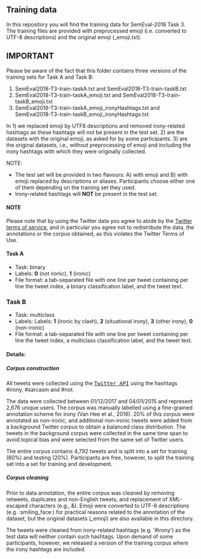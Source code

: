 ## Training data ##

In this repository you will find the training data for SemEval-2018 Task 3. The training files are provided with preprocessed emoji (i.e. converted to UTF-8 descriptions) and the original emoji (_emoji.txt).


## IMPORTANT ##
Please be aware of the fact that this folder contains three versions of the training sets for Task A and Task B:
1. SemEval2018-T3-train-taskA.txt and SemEval2018-T3-train-taskB.txt
2. SemEval2018-T3-train-taskA\_emoji.txt and SemEval2018-T3-train-taskB\_emoji.txt
3. SemEval2018-T3-train-taskA\_emoji\_ironyHashtags.txt and SemEval2018-T3-train-taskB\_emoji\_ironyHashtags.txt

In 1) we replaced emoji by UTF8 descriptions and removed irony-related hashtags as these hashtags will not be present in the test set.
2) are the datasets with the original emoji, as asked for by some participants.
3) are the original datasets, i.e., without preprocessing of emoji and including the irony hashtags with which they were originally collected.

NOTE:
* The test set will be provided in two flavours: A) with emoji and B) with emoji replaced by descriptions or aliases. Participants choose either one of them depending on the training set they used.
* Irony-related hashtags will <b>NOT</b> be present in the test set.


#### NOTE ####
Please note that by using the Twitter data you agree to abide
by the <a href="https://dev.twitter.com/overview/terms/agreement-and-policy" target="_blank">Twitter terms of service</a>, and in particular you agree not to redistribute the data, the annotations or the corpus obtained, as this violates the Twitter Terms of Use.


#### Task A ####
* Task: binary
* Labels: **0** (not ironic), **1** (ironic)
* File format: a tab-separated file with one line per tweet containing per line the tweet index, a binary classification label, and the tweet text.

### Task B ###
* Task: multiclass
* Labels: Labels: **1** (ironic by clash), **2** (situational irony), **3** (other irony), **0** (non-ironic)
* File format: a tab-separated file with one line per tweet containing per line the tweet index, a multiclass classification label, and the tweet text.


#### Details: ####

<h5> Corpus construction</h5>
All tweets were collected using the <a href="http://dev.twitter.com/rest/public" target="_blank"><tt>Twitter API</tt></a> using the hashtags #irony, #sarcasm and #not.

The data were collected between 01/12/2017 and 04/01/2015 and represent 2,676 unique users. The corpus was manually labelled using a fine-grained annotation scheme for irony (Van Hee et al., 2016). 20% of this corpus were annotated as non-ironic, and additional non-ironic tweets were added from a background Twitter corpus to obtain a balanced class distribution. The tweets in the background corpus were collected in the same time span to avoid topical bias and were selected from the same set of Twitter users.


The entire corpus contains 4,792 tweets and is split into a set for training (80%) and testing (20%). Participants are free, however, to split the training set into a set for training and development.

<h5> Corpus cleaning</h5>
Prior to data annotation, the entire corpus was cleaned by removing retweets, duplicates and non-English tweets, and replacement of XML-escaped characters (e.g., &amp;). Emoji were converted to UTF-8 descriptions (e.g. :smiling_face:) for practical reasons related to the annotation of the dataset, but the original datasets (_emoji) are also available in this directory.


The tweets were cleaned from irony-related hashtags (e.g. '#irony') as the test data will neither contain such hashtags. Upon demand of some participants, however, we released a version of the training corpus where the irony hashtags are included.
